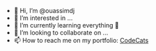 - 👋 Hi, I’m @ouassimdj
- 👀 I’m interested in ...
- 🌱 I’m currently learning everything 🤣
- 💞️ I’m looking to collaborate on ...
- 📫 How to reach me on my portfolio: [CodeCats](https://ouassimdj.github.io/)


<!---
ouassimdj/ouassimdj is a ✨ special ✨ repository because its `README.md` (this file) appears on your GitHub profile.
You can click the Preview link to take a look at your changes.
--->
